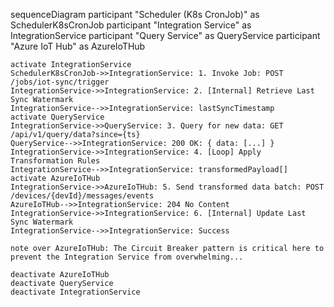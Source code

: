 sequenceDiagram
    participant "Scheduler (K8s CronJob)" as SchedulerK8sCronJob
    participant "Integration Service" as IntegrationService
    participant "Query Service" as QueryService
    participant "Azure IoT Hub" as AzureIoTHub

    activate IntegrationService
    SchedulerK8sCronJob->>IntegrationService: 1. Invoke Job: POST /jobs/iot-sync/trigger
    IntegrationService->>IntegrationService: 2. [Internal] Retrieve Last Sync Watermark
    IntegrationService-->>IntegrationService: lastSyncTimestamp
    activate QueryService
    IntegrationService->>QueryService: 3. Query for new data: GET /api/v1/query/data?since={ts}
    QueryService-->>IntegrationService: 200 OK: { data: [...] }
    IntegrationService->>IntegrationService: 4. [Loop] Apply Transformation Rules
    IntegrationService-->>IntegrationService: transformedPayload[]
    activate AzureIoTHub
    IntegrationService->>AzureIoTHub: 5. Send transformed data batch: POST /devices/{devId}/messages/events
    AzureIoTHub-->>IntegrationService: 204 No Content
    IntegrationService->>IntegrationService: 6. [Internal] Update Last Sync Watermark
    IntegrationService-->>IntegrationService: Success

    note over AzureIoTHub: The Circuit Breaker pattern is critical here to prevent the Integration Service from overwhelming...

    deactivate AzureIoTHub
    deactivate QueryService
    deactivate IntegrationService
